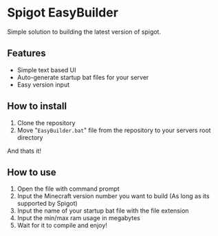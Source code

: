 # Spigot EasyBuilder
Simple solution to building the latest version of spigot.
## Features
- Simple text based UI
- Auto-generate startup bat files for your server
- Easy version input 
## How to install
1. Clone the repository
2. Move "`EasyBuilder.bat`" file from the repository to your servers root directory

And thats it!
## How to use
1. Open the file with command prompt
2. Input the Minecraft version number you want to build (As long as its supported by Spigot)
3. Input the name of your startup bat file with the file extension
4. Input the min/max ram usage in megabytes
5. Wait for it to compile and enjoy!
